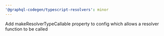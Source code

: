 ```yaml
---
'@graphql-codegen/typescript-resolvers': minor
---
```


Add makeResolverTypeCallable property to config which allows a resolver function to be called

